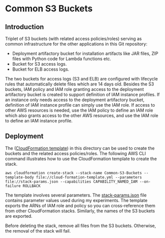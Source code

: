 # Common S3 Buckets

## Introduction
Triplet of S3 buckets (with related access policies/roles) serving as common infrastructure for the other applications in this Git repository:
* Deployment artifactory bucket for installation artifacts like JAR files, ZIP files with Python code for Lambda functions etc.
* Bucket for S3 access logs.
* Bucket for ELB access logs.

The two buckets for access logs (S3 and ELB) are configured with lifecycle rules that automatically delete files which are 14 days old. Besides the S3 buckets, IAM policy and IAM role granting access to the deployment artifactory bucket is created to support definition of IAM instance profiles. If an instance only needs access to the deployment artifactory bucket, definition of IAM instance profile can simply use the IAM role. If access to other AWS resources is needed, use the IAM policy to define an IAM role which also grants access to the other AWS resources, and use the IAM role to define an IAM instance profile.

## Deployment
The ([CloudFormation template](./cloud-formation-template.yml)) in this directory can be used to create the buckets and the related access policies/roles. The following AWS CLI command illustrates how to use the CloudFormation template to create the stack.

```
aws cloudformation create-stack --stack-name Common-S3-Buckets --template-body file://cloud-formation-template.yml --parameters file://stack-params.json --capabilities CAPABILITY_NAMED_IAM --on-failure ROLLBACK
```

The template involves several parameters. The [stack-params.json](./stack-params.json) file contains parameter values used during my experiments. The template exports the ARNs of IAM role and policy so you can cross-reference them from other CloudFormation stacks. Similarly, the names of the S3 buckets are exported.

Before deleting the stack, remove all files from the S3 buckets. Otherwise, the removal of the stack will fail.
